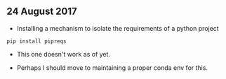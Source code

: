 ## 24 August 2017

- Installing a mechanism to isolate the requirements of a python project 

`pip install pipreqs`

- This one doesn't work as of yet.

- Perhaps I should move to maintaining a proper conda env for this.
